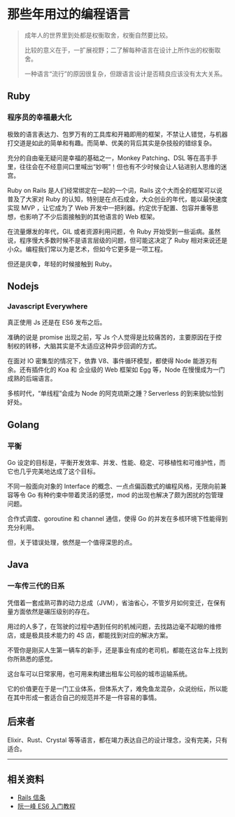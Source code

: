 # 那些年用过的编程语言

>成年人的世界里到处都是权衡取舍，权衡自然要比较。
>
>比较的意义在于，一扩展视野；二了解每种语言在设计上所作出的权衡取舍。
>
>一种语言“流行”的原因很复杂，但跟语言设计是否精良应该没有太大关系。

## Ruby

### 程序员的幸福最大化

极致的语言表达力、包罗万有的工具库和开箱即用的框架，不禁让人错觉，与机器打交道是如此的简单和有趣。而简单、优美的背后其实是杂技般的错综复杂。

充分的自由毫无疑问是幸福的基础之一，Monkey Patching、DSL 等在高手手里，往往会在不经意间口里喊出“妙啊”！但也有不少时候会让人钻进别人思维的迷宫。

Ruby on Rails 是人们经常绑定在一起的一个词，Rails 这个大而全的框架可以说普及了大家对 Ruby 的认知，特别是在点石成金，大众创业的年代，能以最快速度实现 MVP ，让它成为了 Web 开发中一把利器。约定优于配置、包容并重等思想，也影响了不少后面接触到的其他语言的 Web 框架。

在流量爆发的年代，GIL 或者资源利用问题，令 Ruby 开始受到一些诟病。虽然说，程序慢大多数时候不是语言层级的问题，但可能这决定了 Ruby 相对来说还是小众。编程我们常以为是艺术，但如今它更多是一项工程。

但还是庆幸，年轻的时候接触到 Ruby。

## Nodejs

### Javascript Everywhere

真正使用 Js 还是在 ES6 发布之后。

准确的说是 promise 出现之前，写 Js 个人觉得是比较痛苦的，主要原因在于控制权的转移，大脑其实是不太适应这种异步回调的方式。

在面对 IO 密集型的情况下，依靠 V8、事件循环模型，都使得 Node 能游刃有余。还有插件化的 Koa 和 企业级的 Web 框架如 Egg 等，Node 在慢慢成为一门成熟的后端语言。

多核时代，“单线程”会成为 Node 的阿克琉斯之踵？Serverless 的到来貌似恰到好处。

## Golang

### 平衡

Go 设定的目标是，平衡开发效率、并发、性能、稳定、可移植性和可维护性，而它也几乎完美地达成了这个目标。

不同一般面向对象的 Interface 的概念、一点点偏函数式的编程风格，无限向前兼容等令 Go 有种约束中带着灵活的感觉，mod 的出现也解决了颇为困扰的包管理问题。

合作式调度、goroutine 和 channel 通信，使得 Go 的并发在多核环境下性能得到充分利用。

但，关于错误处理，依然是一个值得深思的点。

## Java

### 一车传三代的日系

凭借着一套成熟可靠的动力总成（JVM），省油省心，不管岁月如何变迁，在保有量方面依然是碾压级别的存在。

用过的人多了，在驾驶的过程中遇到任何的机械问题，去找路边毫不起眼的维修店，或是极具技术能力的 4S 店，都能找到对应的解决方案。

不管你是刚买人生第一辆车的新手，还是事业有成的老司机，都能在这台车上找到你所熟悉的感觉。

这台车可以日常家用，也可用来构建出租车公司般的城市运输系统。

它的价值更在于是一门工业体系，但体系大了，难免鱼龙混杂，众说纷纭，所以能在其中形成一套适合自己的规范并不是一件容易的事情。

## 后来者

Elixir、Rust、Crystal 等等语言，都在竭力表达自己的设计理念，没有完美，只有适合。


---


## 相关资料

* [Rails 信条](https://ruby-china.org/wiki/the-rails-doctrine?fileGuid=kCwK3RPWt3yGhJK6)
* [阮一峰 ES6 入门教程](https://es6.ruanyifeng.com/#README?fileGuid=kCwK3RPWt3yGhJK6)
